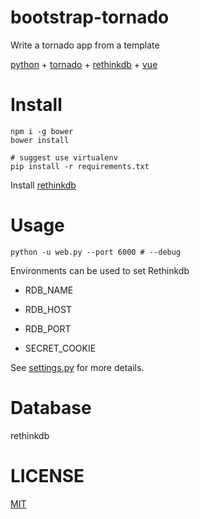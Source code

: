 # bootstrap-tornado
Write a tornado app from a template

[python](https://python.org) + [tornado](http://www.tornadoweb.org) + [rethinkdb](https://www.rethinkdb.com/) + [vue](http://vuejs.org/)

# Install
```
npm i -g bower
bower install

# suggest use virtualenv
pip install -r requirements.txt
```

Install [rethinkdb](https://www.rethinkdb.com/docs/install/)

# Usage
```
python -u web.py --port 6000 # --debug
```

Environments can be used to set Rethinkdb

- RDB_NAME
- RDB_HOST
- RDB_PORT

- SECRET_COOKIE

See [settings.py](settings.py) for more details.

# Database
rethinkdb

# LICENSE
[MIT](LICENSE)